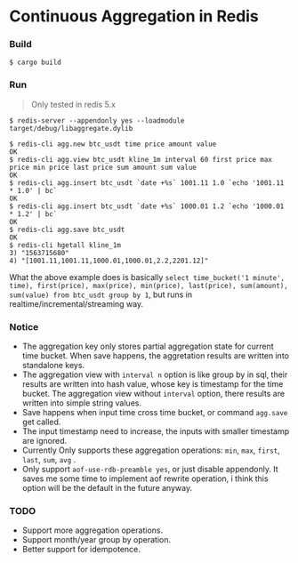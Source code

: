 # Continuous Aggregation in Redis

### Build

`$ cargo build`

### Run

> Only tested in redis 5.x

```shell
$ redis-server --appendonly yes --loadmodule target/debug/libaggregate.dylib
```

```shell
$ redis-cli agg.new btc_usdt time price amount value
OK
$ redis-cli agg.view btc_usdt kline_1m interval 60 first price max price min price last price sum amount sum value
OK
$ redis-cli agg.insert btc_usdt `date +%s` 1001.11 1.0 `echo '1001.11 * 1.0' | bc`
OK
$ redis-cli agg.insert btc_usdt `date +%s` 1000.01 1.2 `echo '1000.01 * 1.2' | bc`
OK
$ redis-cli agg.save btc_usdt
OK
$ redis-cli hgetall kline_1m
3) "1563715680"
4) "[1001.11,1001.11,1000.01,1000.01,2.2,2201.12]"
```

What the above example does is basically ``select time_bucket('1 minute', time), first(price), max(price), min(price), last(price), sum(amount), sum(value) from btc_usdt group by 1``, but runs in realtime/incremental/streaming way.

### Notice

* The aggregation key only stores partial aggregation state for current time bucket. When save happens, the aggretation results are written into standalone keys.
* The aggregation view with ``interval n`` option is like group by in sql, their results are written into hash value, whose key is timestamp for the time bucket. The aggregation view without ``interval`` option, there results are written into simple string values. 
* Save happens when input time cross time bucket, or command `agg.save` get called.
* The input timestamp need to increase, the inputs with smaller timestamp are ignored.
* Currently Only supports these aggregation operations:  ``min``, ``max``, ``first``, ``last``, ``sum``, ``avg``  .
* Only support ``aof-use-rdb-preamble yes``, or just disable appendonly. It saves me some time to implement aof rewrite operation, i think this option will be the default in the future anyway.

### TODO

* Support more aggregation operations.
* Support month/year group by operation.
* Better support for idempotence.
